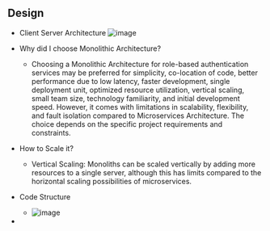 ## Design 
- Client Server Architecture 
![image](https://github.com/harshit-paneri/role-based-auth/assets/82382478/dbe6c821-bdb6-4ca8-8197-64ef4a917845)

- Why did I choose Monolithic Architecture?
  - Choosing a Monolithic Architecture for role-based authentication services may be preferred for simplicity, co-location of code, better performance due to low latency, faster development, single deployment unit, optimized resource utilization, vertical scaling, small team size, technology familiarity, and initial development speed. However, it comes with limitations in scalability, flexibility, and fault isolation compared to Microservices Architecture. The choice depends on the specific project requirements and constraints.

- How to Scale it?
  - Vertical Scaling: Monoliths can be scaled vertically by adding more resources to a single server, although this has limits compared to the horizontal scaling possibilities of microservices.

- Code Structure
  - ![image](https://github.com/harshit-paneri/role-based-auth/assets/82382478/bd458bb3-bc38-4593-aab1-5f04ca158bc4)
 
- 




